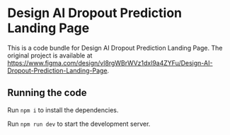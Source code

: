 
  # Design AI Dropout Prediction Landing Page

  This is a code bundle for Design AI Dropout Prediction Landing Page. The original project is available at https://www.figma.com/design/vl8rgWBrWVz1dxl9a4ZYFu/Design-AI-Dropout-Prediction-Landing-Page.

  ## Running the code

  Run `npm i` to install the dependencies.

  Run `npm run dev` to start the development server.
  